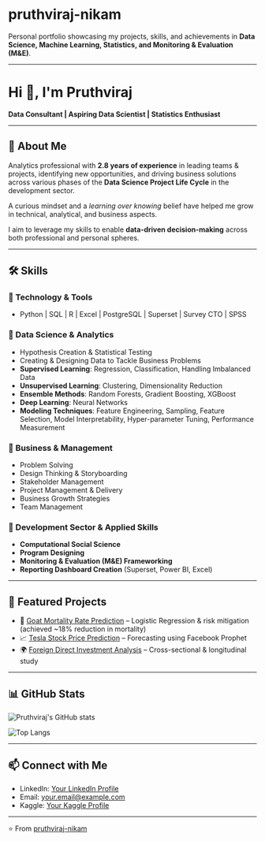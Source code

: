 # pruthviraj-nikam
Personal portfolio showcasing my projects, skills, and achievements in **Data Science, Machine Learning, Statistics, and Monitoring & Evaluation (M&E)**.

---

# Hi 👋, I'm Pruthviraj  
**Data Consultant | Aspiring Data Scientist | Statistics Enthusiast**

---

## 🚀 About Me
Analytics professional with **2.8 years of experience** in leading teams & projects, identifying new opportunities, and driving business solutions across various phases of the **Data Science Project Life Cycle** in the development sector.  

A curious mindset and a *learning over knowing* belief have helped me grow in technical, analytical, and business aspects.  

I aim to leverage my skills to enable **data-driven decision-making** across both professional and personal spheres.  

---

## 🛠️ Skills

### 🔹 Technology & Tools
- Python | SQL | R | Excel | PostgreSQL | Superset | Survey CTO | SPSS  

### 🔹 Data Science & Analytics
- Hypothesis Creation & Statistical Testing  
- Creating & Designing Data to Tackle Business Problems  
- **Supervised Learning**: Regression, Classification, Handling Imbalanced Data  
- **Unsupervised Learning**: Clustering, Dimensionality Reduction  
- **Ensemble Methods**: Random Forests, Gradient Boosting, XGBoost  
- **Deep Learning**: Neural Networks  
- **Modeling Techniques**: Feature Engineering, Sampling, Feature Selection, Model Interpretability, Hyper-parameter Tuning, Performance Measurement  

### 🔹 Business & Management
- Problem Solving  
- Design Thinking & Storyboarding  
- Stakeholder Management  
- Project Management & Delivery  
- Business Growth Strategies  
- Team Management  

### 🔹 Development Sector & Applied Skills
- **Computational Social Science**  
- **Program Designing**  
- **Monitoring & Evaluation (M&E) Frameworking**  
- **Reporting Dashboard Creation** (Superset, Power BI, Excel)  

---

## 📂 Featured Projects
- 🐐 [Goat Mortality Rate Prediction](#) – Logistic Regression & risk mitigation (achieved ~18% reduction in mortality)  
- 📈 [Tesla Stock Price Prediction](#) – Forecasting using Facebook Prophet  
- 🌍 [Foreign Direct Investment Analysis](#) – Cross-sectional & longitudinal study  

---

## 📊 GitHub Stats
![Pruthviraj's GitHub stats](https://github-readme-stats.vercel.app/api?username=pruthviraj-nikam&show_icons=true&theme=radical)  

![Top Langs](https://github-readme-stats.vercel.app/api/top-langs/?username=pruthviraj-nikam&layout=compact)  

---

## 📫 Connect with Me
- LinkedIn: [Your LinkedIn Profile](#)  
- Email: your.email@example.com  
- Kaggle: [Your Kaggle Profile](#)  

---
⭐️ From [pruthviraj-nikam](https://github.com/pruthviraj-nikam)
